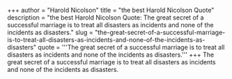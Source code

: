 +++
author = "Harold Nicolson"
title = "the best Harold Nicolson Quote"
description = "the best Harold Nicolson Quote: The great secret of a successful marriage is to treat all disasters as incidents and none of the incidents as disasters."
slug = "the-great-secret-of-a-successful-marriage-is-to-treat-all-disasters-as-incidents-and-none-of-the-incidents-as-disasters"
quote = '''The great secret of a successful marriage is to treat all disasters as incidents and none of the incidents as disasters.'''
+++
The great secret of a successful marriage is to treat all disasters as incidents and none of the incidents as disasters.
